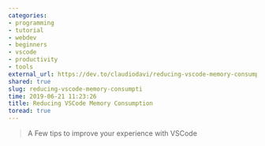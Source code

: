 ```yaml
---
categories:
- programming
- tutorial
- webdev
- beginners
- vscode
- productivity
- tools
external_url: https://dev.to/claudiodavi/reducing-vscode-memory-consumption-527k
shared: true
slug: reducing-vscode-memory-consumpti
time: 2019-06-21 11:23:26
title: Reducing VSCode Memory Consumption
toread: true
---
```


> A Few tips to improve your experience with VSCode